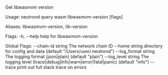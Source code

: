 Get libwasmvm version

Usage:
  neutrond query wasm libwasmvm-version [flags]

Aliases:
  libwasmvm-version, lib-version

Flags:
  -h, --help   help for libwasmvm-version

Global Flags:
      --chain-id string     The network chain ID
      --home string         directory for config and data (default "/Users/user/.neutrond")
      --log_format string   The logging format (json|plain) (default "plain")
      --log_level string    The logging level (trace|debug|info|warn|error|fatal|panic) (default "info")
      --trace               print out full stack trace on errors
